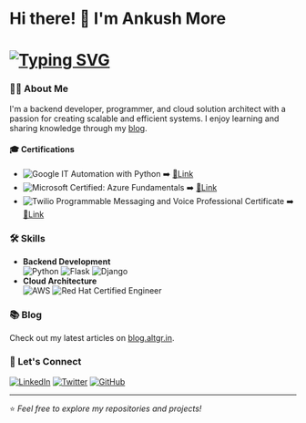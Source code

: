 # Hi there! 👋 I'm Ankush More  
# [![Typing SVG](https://readme-typing-svg.demolab.com/?lines=Hi+there!+👋+I'm+Ankush+More)](https://git.io/typing-svg)
### 👨‍💻 About Me  
I'm a backend developer, programmer, and cloud solution architect with a passion for creating scalable and efficient systems. I enjoy learning and sharing knowledge through my [blog](https://blog.altgr.in).  

#### 🎓 Certifications  
- ![Google IT Automation with Python](https://img.shields.io/badge/Google-IT%20Automation%20with%20Python-blue?logo=google&logoColor=white) ➡️ [🔗Link](https://www.coursera.org/account/accomplishments/specialization/certificate/S4V5GCP62FCU)
- ![Microsoft Certified: Azure Fundamentals](https://img.shields.io/badge/Microsoft-Azure%20Fundamentals-blueviolet?logo=microsoft&logoColor=white) ➡️ [🔗Link](https://www.credly.com/badges/fb4517e0-2946-4a93-b209-6e6fd9d1918f/)
- ![Twilio Programmable Messaging and Voice Professional Certificate](https://img.shields.io/badge/Twilio-Programmable%20Messaging%20and%20Voice-red?logo=twilio&logoColor=white) ➡️ [🔗Link](https://www.linkedin.com/learning/certificates/5314efba86fc3078904525c1f13168547ec8cd62d9ad45136a12443e4a6509e0)
<!--
- ![Red Hat Certified System Administrator (EX200)](https://img.shields.io/badge/Red%20Hat-Certified%20System%20Administrator-red?logo=redhat&logoColor=white) ➡️ [🔗Link](https://www.coursera.org/account/accomplishments/specialization/certificate/S4V5GCP62FCU)
- ![Red Hat Certified Engineer (EX294)](https://img.shields.io/badge/Red%20Hat-Certified%20Engineer-red?logo=redhat&logoColor=white) ➡️ [🔗Link](https://www.coursera.org/account/accomplishments/specialization/certificate/S4V5GCP62FCU)
-->

### 🛠 Skills
- **Backend Development**  
  ![Python](https://img.shields.io/badge/Python-Expert-blue?logo=python&logoColor=white)
  ![Flask](https://img.shields.io/badge/Flask-Developer-black?logo=flask&logoColor=white)
  ![Django](https://img.shields.io/badge/Django-Advanced-green?logo=django&logoColor=white)
- **Cloud Architecture**  
  ![AWS](https://img.shields.io/badge/AWS-Solution%20Architect-orange?logo=amazonaws&logoColor=white)
  ![Red Hat Certified Engineer](https://img.shields.io/badge/Red%20Hat-Certified%20Engineer-red?logo=redhat&logoColor=white)

### 📚 Blog  
Check out my latest articles on [blog.altgr.in](https://blog.altgr.in).  

### 🔗 Let's Connect  
[![LinkedIn](https://img.shields.io/badge/LinkedIn-Connect-blue?logo=linkedin&logoColor=white)](https://www.linkedin.com/in/ankush-more-935241195)
[![Twitter](https://img.shields.io/badge/Twitter-Follow-blue?logo=twitter&logoColor=white)](https://twitter.com/ankushitguy)
[![GitHub](https://img.shields.io/badge/GitHub-Follow-black?logo=github&logoColor=white)](https://github.com/ankushitguy)

---
<!-- This is a test -->
⭐️ *Feel free to explore my repositories and projects!*  
